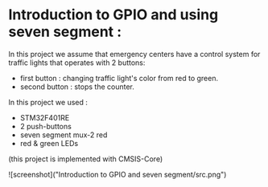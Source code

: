 # Introduction to GPIO and using seven segment :

In this project we assume that emergency centers have a control system for traffic lights that operates with 2 buttons:

- first button : changing traffic light's color from red to green.
- second button : stops the counter.

In this project we used :

- STM32F401RE
- 2 push-buttons
- seven segment mux-2 red
- red & green LEDs

(this project is implemented with CMSIS-Core)

![screenshot]("Introduction to GPIO and seven segment/src.png")
